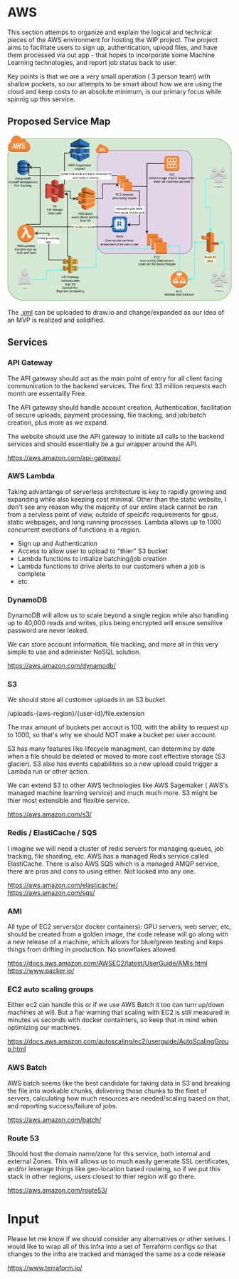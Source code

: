 # AWS

This section attemps to organize and explain the logical and technical pieces of the AWS environment for hosting the WIP project. The project aims to facilitate users to sign up, authentication, upload files, and have them processed via out app - that hopes to incorporate some Machine Learning technologies, and report job status back to user.

Key points is that we are a very small operation ( 3 person team) with shallow pockets, so our attempts to be smart about how we are using the cloud and keep costs to an absolute minimum, is our primary focus while spinnig up this service.


## Proposed Service Map
![project environment](wip-project-aws.png)

The [.xml](wip-project-aws.xml) can be uploaded to draw.io and change/expanded as our idea of an MVP is realized and solidified.  

## Services

### API Gateway
The API gateway should act as the main point of entry for all client facing communication to the backend services. The first 33 million requests each month are essentailly Free.   

The API gateway should handle account creation, Authentication, facilitation of secure uploads, payment processing, file tracking, and job/batch creation, plus more as we expand.  

The website should use the API gateway to initiate all calls to the backend services and should essentially be a gui wrapper around the API.  

https://aws.amazon.com/api-gateway/   

### AWS Lambda  
Taking advantange of serverless architecture is key to rapidly growing and expanding while also keeping cost minimal. Other than the static website, I don't see any reason why the majority of our entire stack cannot be ran from a servless point of view, outside of speicifc requirements for gpus, static webpages, and long running processes. Lambda allows up to 1000 concurrent exections of functions in a region.  

* Sign up and Authentication  
* Access to allow user to upload to "thier" S3 bucket  
* Lambda functions to intialize batching/job creation  
* Lambda functions to drive alerts to our customers when a job is complete  
* etc  

### DynamoDB
DynamoDB will allow us to scale beyond a single region while also handling up to 40,000 reads and writes, plus being encrypted will ensure sensitive password are never leaked.   

We can store account information, file tracking, and more all in this very simple to use and administer NoSQL solution.  

https://aws.amazon.com/dynamodb/ 

### S3  
We should store all customer uploads in an S3 bucket.   

/uploads-{aws-region}/{user-id}/file.extension

The max amount of buckets per accout is 100, with the ability to request up to 1000, so that's why we should NOT make a bucket per user account.  

S3 has many features like lifecycle managment, can determine by date when a file should be deleted or moved to more cost effective storage (S3 glacier). S3 also has events capabilities so a new upload could trigger a Lambda run or other action.  

We can extend S3 to other AWS technologies like AWS Sagemaker ( AWS's managed machine learning service) and much much more. S3 might be thier most extensible and flexible service.  

https://aws.amazon.com/s3/  

### Redis / ElastiCache / SQS  
I imagine we will need a cluster of redis servers for managing queues, job tracking, file sharding, etc. AWS has a managed Redis service called ElastiCache. There is also AWS SQS which is a managed AMQP service, there are pros and cons to using either. Not locked into any one.  

https://aws.amazon.com/elasticache/  
https://aws.amazon.com/sqs/  

### AMI  
All type of EC2 servers(or docker containers): GPU servers, web server, etc, should be created from a golden image, the code release will go along with a new release of a machine, which allows for blue/green testing and keps things from drifting in production. No snowflakes allowed.

https://docs.aws.amazon.com/AWSEC2/latest/UserGuide/AMIs.html  
https://www.packer.io/  

### EC2 auto scaling groups  
Either ec2 can handle this or if we use AWS Batch it too can turn up/down machines at will. But a fiar warning that scaling with EC2 is still measured in minutes vs seconds with docker containters, so keep that in mind when optimizing our machines.

https://docs.aws.amazon.com/autoscaling/ec2/userguide/AutoScalingGroup.html  

### AWS Batch  
AWS batch seems like the best candidate for taking data in S3 and breaking the file into workable chunks, delivering those chunks to the fleet of servers, calculating how much resources are needed/scaling based on that, and reporting success/failure of jobs.  

https://aws.amazon.com/batch/  

### Route 53
Should host the domain name/zone for this service, both internal and external Zones. This will allows us to much easily generate SSL certificates, and/or leverage things like geo-location based routeing, so if we put this stack in other regions, users closest to thier region will go there.

https://aws.amazon.com/route53/  

# Input
Please let me know if we should consider any alternatives or other serives. I would like to wrap all of this infra into a set of Terraform configs so that changes to the infra are tracked and managed the same as a code release

https://www.terraform.io/ 



